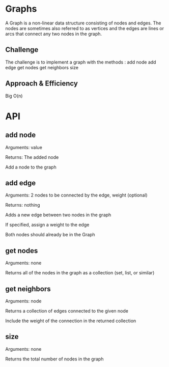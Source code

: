 # Graphs
A Graph is a non-linear data structure consisting of nodes and edges. The nodes are sometimes also referred to as vertices and the edges are lines or arcs that connect any two nodes in the graph. 
## Challenge
The challenge is to implement a graph with the methods : 
add node
add edge
get nodes
get neighbors
size
## Approach & Efficiency
Big O(n)  


# API
## add node

Arguments: value

Returns: The added node


Add a node to the graph

## add edge

Arguments: 2 nodes to be connected by the edge, weight (optional)

Returns: nothing

Adds a new edge between two nodes in the graph

If specified, assign a weight to the edge

Both nodes should already be in the Graph

## get nodes

Arguments: none

Returns all of the nodes in the graph as a collection (set, list, or similar)

## get neighbors

Arguments: node

Returns a collection of edges connected to the given node

Include the weight of the connection in the returned collection

## size

Arguments: none

Returns the total number of nodes in the graph
